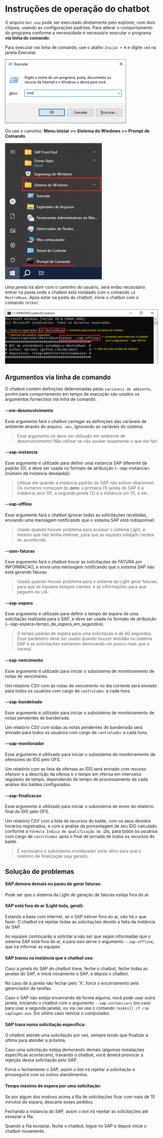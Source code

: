 # Instruções de operação do chatbot

O arquivo `bot.exe` pode ser executado diretamente pelo explorer, com dois cliques, usando as configurações padrões. Para alterar o comportamento do programa conforme a necessidade é necessário executar o programa **via linha de comando**.

Para executar via linha de comando, use o atalho `Inicio + R` e digite `cmd` na janela Executar.

![Janela EXECUTAR do Windows](./assert/executar.png)

Ou use o caminho: **Menu iniciar >> Sistema do Windows >> Prompt de Comando**.

![Menu Iniciar do Windows](./assert/menu_iniciar.png)

Uma janela irá abrir com o caminho do usuário, será então necessário entrar na pasta onde o chatbot está instalado com o comando `cd MestreRuan`. Após estar na pasta do chatbot, inicie o chatbot com o comando `telbot`.

![Iniciando o chatbot via linha de comando](./assert/prompt_de_comando.png)

## Argumentos via linha de comando

O chatbot contém definições determinadas pelas `variáveis de ambiente`, porém para comportamento em tempo de execução são usados os argumentos fornecidos via linha de comando.

#### --em-desenvolvimento

Esse argumento fará o chatbot carregar as definições das variáveis de ambiente através do arquivo `.env`, ignorando as variáveis do sistema.

> Esse argumento só deve ser utilizado em ambiente de desenvolvimento! Não utilizar se não souber exaamente o que ele faz!

#### --sap-instancia

Esse argumento é utilizado para definir uma instancia SAP diferente da padrão (0), e deve ser usada no formato de atribuição (--sap-instancia=[número da instancia desejada]).

> Utilizar ele quando a instancia padrão do SAP não estiver disponível. Os números começam do **zero**: a primeira (1) janela do SAP é a instância zero (0), a segunda janela (2) é a instância um (1), e etc..

#### --sap-offline

Esse argumento fará o chatbot ignorar todas as solicitações recebidas, enviando uma mensagem notificando que o sistema SAP está indisponível.

> Usado quando houver problema para acessar o sistema Light, e mesmo que não tenha internet, para que as equipes estejam cientes do acontecido.

#### --sem-faturas

Esse argumento fará o chatbot trocar as solicitações de FATURA por INFORMACAO, e envia uma mensagem notificando que o sistema SAP não está gerando faturas.

> Usado quando houver problema para o sistema da Light gerar faturas, para que as equipes estejam cientes, e as informações para que peguem no LIA.

#### --sap-espera

Esse argumento é utilizado para definir o tempo de espera de uma solicitação realizada para o SAP, e deve ser usada no formato de atribuição (--sap-espera=tempo_de_espera_em_segundos).

> O tempo padrão de espera para uma solicitação é de 60 segundos. Esse parâmetro deve ser usado quando houver lentidão no sistema SAP e as solicitações estiverem demorando um pouco mais que o normal.

#### --sap-vencimento

Esse argumento é utilizado para iniciar o subsistema de monitoramento de notas de vencimento.

Um relatório CSV com as notas de vencimento no dia corrente será enviado para todos os usuários com cargo de `controlador` a cada hora.

#### --sap-bandeirada

Esse argumento é utilizado para iniciar o subsistema de monitoramento de notas pendentes de bandeirada.

Um relatório CSV com todas as notas pendentes de bandeirada será enviado para todos os usuários com cargo de `controlador` a cada hora.

#### --sap-monitorador

Esse argumento é ultilizado para iniciar o subsistema de monitoramento de ofensores do IDG pelo OFS.

Um relatório com as lista de ofensas ao IDG será enviado com recurso ofensor e a descrição da ofensa e o tempo em ofensa em intervalos regulares de tempo, dependendo do tempo de processamento de cada análise dos baldes configurados.

#### --sap-finalizacao

Esse argumento é ultilizado para iniciar o subsistema de envio do relatório final do IDG pelo OFS.

Um relatório CSV com a lista de recursos do balde, com os seus devidos horários registrados, e com a análise da porcentagem de seu IDG calculado conforme a `fórmula Indica de qualificação do IDG`, para todos os usuários com cargo de `controlador` após o final de jornada de todos os recursos do balde.

> É necessário o subsistema monitorador estar ativo para que o relatório de finalização seja gerado.

## Solução de problemas

#### SAP demora demais ou parou de gerar faturas:

Pode ser que o sistema da Light de geração de faturas esteja fora do ar.

#### SAP está fora do ar (Light toda, geral):

Estando a base com internet, se o SAP estiver fora do ar, não há o que fazer. O chatbot irá rejeitar todas as solicitações devido a falta da instância do SAP.

As equipes continuarão a solicitar a não ser que sejam informadas que o sistema SAP está fora do ar, e para isso serve o argumento `--sap-offline`, que irá informar as equipes.

#### SAP travou na instância que o chatbot usa:

Caso a janela do SAP do chatbot trave, feche o chatbot, feche todas as janelas do SAP, e inicie novamente o SAP, e depois o chatbot.

No caso de a janela não fechar pelo 'X', force o encerramento pelo gerenciador de tarefas.

Caso o SAP não esteja encerrando de forma alguma, você pode usar outra janela, iniciando o chatbot com o argumento `--sap-instancia=1` (no caso para usar a segunda janela), ou via `cmd` use o comando `taskkill /f /im saplogon.exe`. Em último caso reinicie o computador.

#### SAP trava numa solicitação específica:

O chatbot atende uma solicitação por vez, sempre tendo que finalizar a última para atender a próxima.

Caso uma solicitação esteja demorando demais (algumas instalações específicas acontecem), travando o chatbot, você deverá provocar a rejeição dessa solicitação pelo SAP.

Force o fechamento o SAP, assim o bot irá rejeitar a solicitação e prosseguirá com os outros atendimentos.

#### Tempo máximo de espera por uma solicitação:

Se por algum dos motivos acima a fila de solicitações ficar com mais de 10 minutos de espera, descarte esses pedidos.

Fechando a instancia do SAP, assim o bot irá rejeitar as solicitações até esvaziar a fila.

Quando a fila esvaziar, feche o chatbot, logue no SAP e depois inicie o chatbot novamente.
